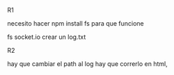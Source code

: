 


R1

necesito hacer npm install fs para que funcione

fs
socket.io
crear un log.txt


R2

hay que cambiar el path al log
hay que correrlo en html, 